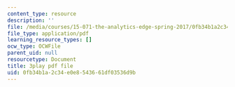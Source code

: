 ```yaml
---
content_type: resource
description: ''
file: /media/courses/15-071-the-analytics-edge-spring-2017/0fb34b1a2c34e0e8543661df03536d9b_IZ0qGEZkTIw.pdf
file_type: application/pdf
learning_resource_types: []
ocw_type: OCWFile
parent_uid: null
resourcetype: Document
title: 3play pdf file
uid: 0fb34b1a-2c34-e0e8-5436-61df03536d9b
---
```

